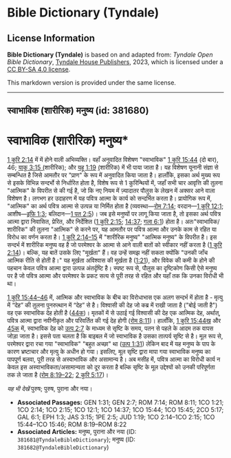 # Bible Dictionary (Tyndale)

## License Information

**Bible Dictionary (Tyndale)** is based on and adapted from: _Tyndale Open Bible Dictionary_, [Tyndale House Publishers](https://tyndaleopenresources.com/), 2023, which is licensed under a [CC BY-SA 4.0 license](https://creativecommons.org/licenses/by-sa/4.0/legalcode.en).

This markdown version is provided under the same license.



--------------------------------

## स्वाभाविक (शारीरिक) मनुष्य (id: 381680)

स्वाभाविक (शारीरिक) मनुष्य\*
============================

[1 कुरि 2:14](https://ref.ly/1Cor2:14) में में होने वाली अभिव्यक्ति। वहाँ अनुवादित विशेषण "स्वाभाविक" [1 कुरि 15:44](https://ref.ly/1Cor15:44) (दो बार), 46; [याकू 3:15 (](https://ref.ly/Jas3:15)शारीरिक); और [यहू 1:19](https://ref.ly/Jude1:19) [(](https://ref.ly/Jas3:15)शारीरिक) में भी पाया जाता है। यह विशेषण यूनानी संज्ञा से सम्बन्धित है जिसे आमतौर पर "प्राण" के रूप में अनुवादित किया जाता है। हालाँकि, इसका अर्थ मुख्य रूप से इसके विभिन्न सन्दर्भो से निर्धारित होता है, विशेष रूप से 1 कुरिन्थियों में, जहाँ सभी चार आवृत्ति की तुलना "आत्मिक" के विपरीत से की गई है, जो कि नए नियम में ज़्यादातर पौलुस के लेखन में अक्सर आने वाला विशेषण है। लगभग हर उदाहरण में यह पवित्र आत्मा के कार्य को सन्दर्भित करता है। प्रायोगिक रूप में, "आत्मिक" का अर्थ पवित्र आत्मा से उत्पन्न या निर्मित होता है (व्यवस्था—[रोम 7:14](https://ref.ly/Rom7:14); वरदान—[1 कुरि 12:1](https://ref.ly/1Cor12:1); आशीष—[इफि 1:3](https://ref.ly/Eph1:3); बलिदान—[1 पत 2:5](https://ref.ly/1Pet2:5))। जब इसे मनुष्यों पर लागू किया जाता है, तो इसका अर्थ पवित्र आत्मा द्वारा निवासित, प्रेरित, और निर्देशित ([1 कुरि 2:15](https://ref.ly/1Cor2:15); [14:37](https://ref.ly/1Cor14:37); [गला 6:1](https://ref.ly/Gal6:1)) होता है। अतः"स्वाभाविक/शारीरिक" की तुलना "आत्मिक" से करने पर, यह आमतौर पर पवित्र आत्मा और उनके काम से रहित या विरोध का वर्णन करता है। [1 कुरि 2:14–15](https://ref.ly/1Cor2:14-1Cor2:15) में "शारीरिक मनुष्य" "आत्मिक मनुष्य" के विपरीत है। इस सन्दर्भ में शारीरिक मनुष्य वह है जो परमेश्वर के आत्मा से आने वाली बातों को स्वीकार नहीं करता है ([1 कुरि 2:14](https://ref.ly/1Cor2:14))। बल्कि, यह बातें उसके लिए "मूर्खता" हैं। वह उन्हें समझ नहीं सकता क्योंकि "उनकी जाँच आत्मिक रीति से होती है।" यह मूर्खता अविश्वास की मूर्खता है ([1:21](https://ref.ly/1Cor1:21)), और विवेक की कमी के होने की पहचान केवल पवित्र आत्मा द्वारा उत्पन्न अंतर्दृष्टि है। स्पष्ट रूप से, पौलुस का दृष्टिकोण किसी ऐसे मनुष्य पर है जो पवित्र आत्मा और परमेश्वर के प्रकट सत्य से पूरी तरह से रहित और यहाँ तक कि उनका विरोधी भी था।

[1 कुरि 15:44–46](https://ref.ly/1Cor15:44-1Cor15:46) में, आत्मिक और स्वाभाविक के बीच का विरोधाभास एक अलग सन्दर्भ में होता है \- मृत्यु में “देह” की तुलना पुनरुत्थान में “देह” से है। विश्वासी की देह जो कब्र में राखी जाता है ("बोई जाती है") वह एक स्वाभाविक देह होती है ([44क](https://ref.ly/1Cor15:44))। मृतकों में से उठाई गई विश्वासी की देह एक आत्मिक देह, अर्थात्, पवित्र आत्मा द्वारा नवीनीकृत और परिवर्तित की गई देह होगी ([रोम 8:11](https://ref.ly/Rom8:11))। हालाँकि, [1 कुरि 15:44ख](https://ref.ly/1Cor15:44) और [45क](https://ref.ly/1Cor15:45) में, स्वाभाविक देह को [उत्प 2:7](https://ref.ly/Gen2:7) के माध्यम से सृष्टि के समय, पतन से पहले के आदम तक वापस जोड़ा जाता है। इससे पता चलता है कि बाइबल में जो स्वाभाविक है उसका तात्पर्य सृष्टि से है। मूल रूप से, परमेश्वर द्वारा रचा गया "स्वाभाविक" "बहुत अच्छा" था ([उत्प 1:31](https://ref.ly/Gen1:31)) लेकिन बाद में यह मनुष्य के पाप के कारण भ्रष्टाचार और मृत्यु के अधीन हो गया। इसलिए, मूल सृष्टि द्वारा मापा गया स्वाभाविक मनुष्य का पापपूर्ण बलवा, पूरी तरह से अस्वाभाविक और असामान्य है। अब मसीह में, पवित्र आत्मा का विरोधी कार्य न केवल इस अस्वाभाविकता/असामान्यता को दूर करता है बल्कि सृष्टि के मूल उद्देश्यों को उनकी परिपूर्णता तक ले जाता है ([रोम 8:19–22](https://ref.ly/Rom8:19-Rom8:22); [2 कुरि 5:17](https://ref.ly/2Cor5:17))।

*यह भी देखें* पुरुष; पुरुष, पुराना और नया।

* **Associated Passages:** GEN 1:31; GEN 2:7; ROM 7:14; ROM 8:11; 1CO 1:21; 1CO 2:14; 1CO 2:15; 1CO 12:1; 1CO 14:37; 1CO 15:44; 1CO 15:45; 2CO 5:17; GAL 6:1; EPH 1:3; JAS 3:15; 1PE 2:5; JUD 1:19; 1CO 2:14–1CO 2:15; 1CO 15:44–1CO 15:46; ROM 8:19–ROM 8:22
* **Associated Articles:** मनुष्य, पुराना और नया (ID: `381681@TyndaleBibleDictionary`); मनुष्य (ID: `381682@TyndaleBibleDictionary`)

